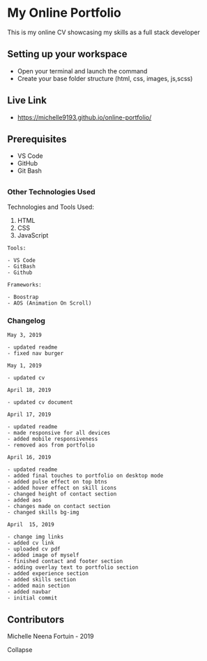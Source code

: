 # My Online Portfolio

This is my online CV showcasing my skills as a full stack developer


## Setting up your workspace

- Open your terminal and launch the command 
- Create your base folder structure (html, css, images, js,scss)

## Live Link
- https://michelle9193.github.io/online-portfolio/

## Prerequisites

 - VS Code
 - GitHub
 - Git Bash

##

### Other Technologies Used

Technologies and Tools Used:
1. HTML
2. CSS
3. JavaScript

```
Tools:

- VS Code
- GitBash
- Github

```
```
Frameworks:

- Boostrap
- AOS (Animation On Scroll)

```

### Changelog 


```
May 3, 2019

- updated readme
- fixed nav burger

```

```
May 1, 2019

- updated cv

```

```
April 18, 2019

- updated cv document

```

```
April 17, 2019

- updated readme
- made responsive for all devices
- added mobile responsiveness
- removed aos from portfolio

```


```
April 16, 2019

- updated readme
- added final touches to portfolio on desktop mode
- added pulse effect on top btns
- added hover effect on skill icons
- changed height of contact section
- added aos
- changes made on contact section
- changed skills bg-img

```

```
April  15, 2019

- change img links
- added cv link
- uploaded cv pdf
- added image of myself
- finished contact and footer section
- adding overlay text to portfolio section
- added experience section
- added skills section
- added main section
- added navbar
- initial commit

```


## Contributors

Michelle Neena Fortuin - 2019

Collapse 